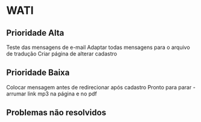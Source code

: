 WATI
==========================

Prioridade Alta
------------------------
Teste das mensagens de e-mail
Adaptar todas mensagens para o arquivo de tradução
Criar página de alterar cadastro



Prioridade Baixa
-------------------------
Colocar mensagem antes de redirecionar após cadastro
Pronto para parar - arrumar link mp3 na página e no pdf

Problemas não resolvidos
-------------------------


